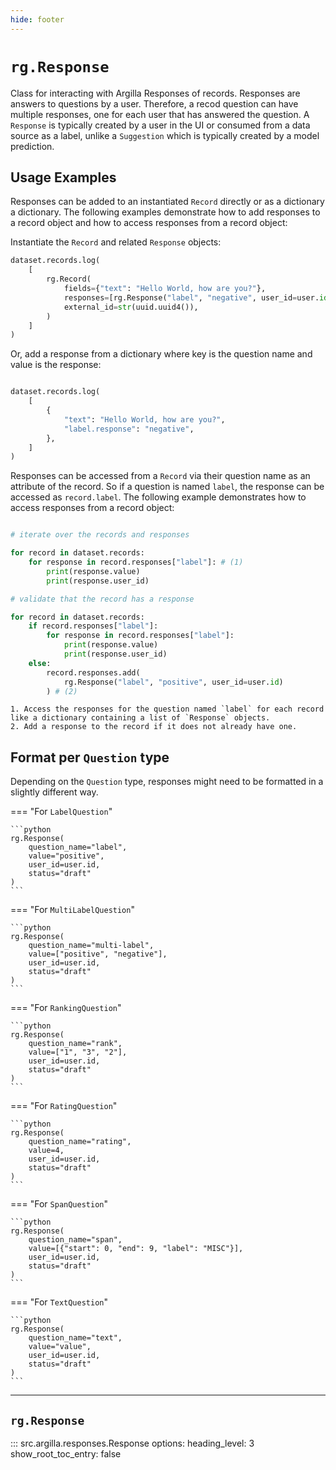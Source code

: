 ```yaml
---
hide: footer
---
```

# `rg.Response`

Class for interacting with Argilla Responses of records. Responses are answers to questions by a user. Therefore, a recod question can have multiple responses, one for each user that has answered the question. A `Response` is typically created by a user in the UI or consumed from a data source as a label, unlike a `Suggestion` which is typically created by a model prediction.

## Usage Examples

Responses can be added to an instantiated `Record` directly or as a dictionary a dictionary. The following examples demonstrate how to add responses to a record object and how to access responses from a record object:

Instantiate the `Record` and related `Response` objects:

```python
dataset.records.log(
    [
        rg.Record(
            fields={"text": "Hello World, how are you?"},
            responses=[rg.Response("label", "negative", user_id=user.id)],
            external_id=str(uuid.uuid4()),
        )
    ]
)
```

Or, add a response from a dictionary where key is the question name and value is the response:

```python

dataset.records.log(
    [
        {
            "text": "Hello World, how are you?",
            "label.response": "negative",
        },
    ]
)
```

Responses can be accessed from a `Record` via their question name as an attribute of the record. So if a question is named `label`, the response can be accessed as `record.label`. The following example demonstrates how to access responses from a record object:

```python

# iterate over the records and responses

for record in dataset.records:
    for response in record.responses["label"]: # (1)
        print(response.value)
        print(response.user_id)

# validate that the record has a response

for record in dataset.records:
    if record.responses["label"]:
        for response in record.responses["label"]:
            print(response.value)
            print(response.user_id)
    else:
        record.responses.add(
            rg.Response("label", "positive", user_id=user.id)
        ) # (2)

```
    1. Access the responses for the question named `label` for each record like a dictionary containing a list of `Response` objects.
    2. Add a response to the record if it does not already have one.

## Format per `Question` type

Depending on the `Question` type, responses might need to be formatted in a slightly different way.

=== "For `LabelQuestion`"

    ```python
    rg.Response(
        question_name="label",
        value="positive",
        user_id=user.id,
        status="draft"
    )
    ```

=== "For `MultiLabelQuestion`"

    ```python
    rg.Response(
        question_name="multi-label",
        value=["positive", "negative"],
        user_id=user.id,
        status="draft"
    )
    ```

=== "For `RankingQuestion`"

    ```python
    rg.Response(
        question_name="rank",
        value=["1", "3", "2"],
        user_id=user.id,
        status="draft"
    )
    ```

=== "For `RatingQuestion`"

    ```python
    rg.Response(
        question_name="rating",
        value=4,
        user_id=user.id,
        status="draft"
    )
    ```

=== "For `SpanQuestion`"

    ```python
    rg.Response(
        question_name="span",
        value=[{"start": 0, "end": 9, "label": "MISC"}],
        user_id=user.id,
        status="draft"
    )
    ```

=== "For `TextQuestion`"

    ```python
    rg.Response(
        question_name="text",
        value="value",
        user_id=user.id,
        status="draft"
    )
    ```

---

## `rg.Response`

::: src.argilla.responses.Response
    options:
        heading_level: 3
        show_root_toc_entry: false
